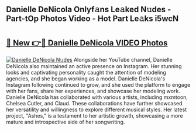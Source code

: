 ## Danielle DeNicola Onlyf𝚊ns Le𝚊ked N𝚞des - Part-tOp Photos Video - Hot Part Le𝚊ks i5wcN

# <h2><a href="http://ac44424.deff.icu/?id=Danielle+DeNicola">🔗 New 👉🔴 Danielle DeNicola VIDEO Photos</a></h2>

[![Danielle DeNicola N𝚞des](https://i.imgur.com/rIISA9y.gif)](http://ac44424.deff.icu/?id=Danielle+DeNicola)
Alongside her YouTube channel, Danielle DeNicola also maintained an active presence on Instagram. Her stunning looks and captivating personality caught the attention of modeling agencies, and she began working as a model. Danielle DeNicola's Instagram following continued to grow, and she used the platform to engage with her fans, share her experiences, and showcase her modeling work. Danielle DeNicola has collaborated with various artists, including mxmtoon, Chelsea Cutler, and Claud. These collaborations have further showcased her versatility and willingness to explore different musical styles. Her latest project, "Ashes," is a testament to her artistic growth, showcasing a more mature and introspective side of her songwriting.
